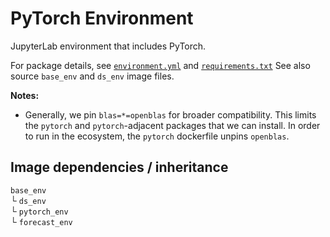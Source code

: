 # PyTorch Environment

JupyterLab environment that includes PyTorch.

For package details, see [`environment.yml`](./environment.yml) and [`requirements.txt`](./requirements.txt)
See also source `base_env` and `ds_env` image files.

**Notes:**

- Generally, we pin `blas=*=openblas` for broader compatibility. This limits the `pytorch` and `pytorch`-adjacent packages that we can install. In order to run in the ecosystem, the `pytorch` dockerfile unpins `openblas`.

## Image dependencies / inheritance

`base_env`  
└ `ds_env`  
└ `pytorch_env`  
└ `forecast_env`  
